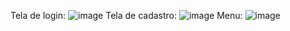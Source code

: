 Tela de login:
![image](https://github.com/user-attachments/assets/e1e737e3-87d4-48e3-a6bb-455a11c373d3)
Tela de cadastro:
![image](https://github.com/user-attachments/assets/145f7251-3fae-49e2-ae90-184ac8d34aa2)
Menu:
![image](https://github.com/user-attachments/assets/d34eb119-43ff-4d43-82b8-43efae587ac4)

